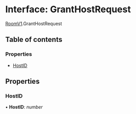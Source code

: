 # Interface: GrantHostRequest

[RoomV1](../modules/roomv1.md).GrantHostRequest

## Table of contents

### Properties

- [HostID](roomv1.granthostrequest.md#hostid)

## Properties

### HostID

• **HostID**: *number*
